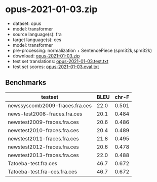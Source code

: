 # opus-2021-01-03.zip

* dataset: opus
* model: transformer
* source language(s): fra
* target language(s): ces
* model: transformer
* pre-processing: normalization + SentencePiece (spm32k,spm32k)
* download: [opus-2021-01-03.zip](https://object.pouta.csc.fi/Tatoeba-MT-models/fra-ces/opus-2021-01-03.zip)
* test set translations: [opus-2021-01-03.test.txt](https://object.pouta.csc.fi/Tatoeba-MT-models/fra-ces/opus-2021-01-03.test.txt)
* test set scores: [opus-2021-01-03.eval.txt](https://object.pouta.csc.fi/Tatoeba-MT-models/fra-ces/opus-2021-01-03.eval.txt)

## Benchmarks

| testset               | BLEU  | chr-F |
|-----------------------|-------|-------|
| newssyscomb2009-fraces.fra.ces 	| 22.0 	| 0.501 |
| news-test2008-fraces.fra.ces 	| 20.1 	| 0.484 |
| newstest2009-fraces.fra.ces 	| 20.6 	| 0.486 |
| newstest2010-fraces.fra.ces 	| 20.4 	| 0.489 |
| newstest2011-fraces.fra.ces 	| 21.8 	| 0.495 |
| newstest2012-fraces.fra.ces 	| 20.6 	| 0.478 |
| newstest2013-fraces.fra.ces 	| 22.0 	| 0.488 |
| Tatoeba-test.fra.ces 	| 46.7 	| 0.672 |
| Tatoeba-test.fra-ces.fra.ces 	| 46.7 	| 0.672 |

